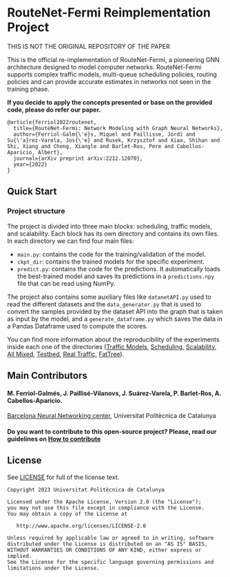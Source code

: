 # RouteNet-Fermi Reimplementation Project

THIS IS NOT THE ORIGINAL REPOSITORY OF THE PAPER

This is the official re-implementation of RouteNet-Fermi, a pioneering GNN architecture designed to model computer 
networks. RouteNet-Fermi supports complex traffic models, multi-queue scheduling policies, routing policies and 
can provide accurate estimates in networks not seen in the training phase.

**If you decide to apply the concepts presented or base on the provided code, please do refer our paper.**

```
@article{ferriol2022routenet,
  title={RouteNet-Fermi: Network Modeling with Graph Neural Networks},
  author={Ferriol-Galm{\'e}s, Miquel and Paillisse, Jordi and Su{\'a}rez-Varela, Jos{\'e} and Rusek, Krzysztof and Xiao, Shihan and Shi, Xiang and Cheng, Xiangle and Barlet-Ros, Pere and Cabellos-Aparicio, Albert},
  journal={arXiv preprint arXiv:2212.12070},
  year={2022}
}
```

## Quick Start
### Project structure

The project is divided into three main blocks: scheduling, traffic models, and scalability. Each block has its own 
directory and contains its own files. In each directory we can find four main files:
- `main.py`: contains the code for the training/validation of the model.
- `ckpt_dir`: contains the trained models for the specific experiment.
- `predict.py`: contains the code for the predictions. It automatically loads the best-trained model and 
saves its predictions in a `predictions.npy` file that can be read using NumPy.

The project also contains some auxiliary files like `datanetAPI.py` used to read the different datasets and the 
`data_generator.py` that is used to convert the samples provided by the dataset API into the graph that is taken as
input by the model, and a `generate_dataframe.py` which saves the data in a Pandas Dataframe used to compute the scores.

You can find more information about the reproducibility of the experiments inside each one of the directories 
([Traffic Models](/traffic_models/README.md), [Scheduling](/scheduling/README.md),  [Scalability](/scalability/README.md),
[All Mixed](/all_mixed/README.md), [Testbed](/testbed/README.md), [Real Traffic](/real_traffic/README.md), [FatTree](/fat_tree/README.md)).

## Main Contributors
#### M. Ferriol-Galmés, J. Paillisé-Vilanovs, J. Suárez-Varela, P. Barlet-Ros, A. Cabellos-Aparicio.

[Barcelona Neural Networking center](https://bnn.upc.edu/), Universitat Politècnica de Catalunya

#### Do you want to contribute to this open-source project? Please, read our guidelines on [How to contribute](CONTRIBUTING.md)

## License
See [LICENSE](LICENSE) for full of the license text.

```
Copyright 2023 Universitat Politècnica de Catalunya

Licensed under the Apache License, Version 2.0 (the "License");
you may not use this file except in compliance with the License.
You may obtain a copy of the License at

   http://www.apache.org/licenses/LICENSE-2.0

Unless required by applicable law or agreed to in writing, software
distributed under the License is distributed on an "AS IS" BASIS,
WITHOUT WARRANTIES OR CONDITIONS OF ANY KIND, either express or implied.
See the License for the specific language governing permissions and
limitations under the License.
```
